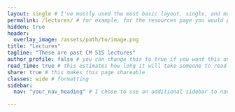 ```yaml
---
layout: single # I've mostly used the most basic layout, single, and modified it from there but feel free to pick a different one and play around!
permalink: /lectures/ # for example, for the resources page you would put resources
hidden: true
header:
  overlay_image: /assets/path/to/image.png
title: "Lectures"
tagline: "These are past CM 515 lectures"   
author_profile: false # you can change this to true if you want this on the side again!
read_time: true # this estimates how long it will take someone to read this page
share: true # this makes this page shareable
classes: wide # formatting
sidebar:
  nav: "your_nav_heading" # I chose to use an additional sidebar to navigate different parts of this page instead of the author profile. If you use this you will have to add a new section to your navigation.yml file, or you can comment this section out.

---
```

